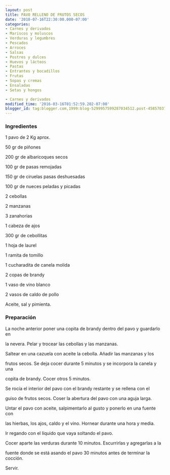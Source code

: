 ```yaml
---
layout: post
title: PAVO RELLENO DE FRUTOS SECOS
date: '2010-07-16T22:30:00.000-07:00'
categories:
- Carnes y derivados
- Mariscos y moluscos
- Verduras y legumbres
- Pescados
- Arroces
- Salsas
- Postres y dulces
- Huevos y lácteos
- Pastas
- Entrantes y bocadillos
- Frutas
- Sopas y cremas
- Ensaladas
- Setas y hongos

- Carnes y derivados
modified_time: '2016-03-16T01:52:59.202-07:00'
blogger_id: tag:blogger.com,1999:blog-5299957599287034512.post-4585703734152831
---
```


<h3>Ingredientes</h3>

1 pavo de 2 Kg aprox.

50 gr de piñones

200 gr de albaricoques secos

100 gr de pasas remojadas

150 gr de ciruelas pasas deshuesadas

100 gr de nueces peladas y picadas

2 cebollas

2 manzanas

3 zanahorias

1 cabeza de ajos

300 gr de cebollitas

1 hoja de laurel

1 ramita de tomillo

1 cucharadita de canela molida

2 copas de brandy

1 vaso de vino blanco

2 vasos de caldo de pollo

Aceite, sal y pimienta.

<h3>Preparación</h3>

La noche anterior poner una copita de brandy dentro del pavo y guardarlo en

la nevera. Pelar y trocear las cebollas y las manzanas.

Saltear en una cazuela con aceite la cebolla. Añadir las manzanas y los

frutos secos. Se deja cocer durante 5 minutos y se incorpora la canela y una

copita de brandy. Cocer otros 5 minutos.

Se rocía el interior del pavo con el brandy restante y se rellena con el

guiso de frutos secos. Coser la abertura del pavo con una aguja larga.

Untar el pavo con aceite, salpimentarlo al gusto y ponerlo en una fuente con

las hierbas, los ajos, caldo y el vino. Hornear durante una hora y media.

Ir regando con el líquido que vaya soltando el pavo.

Cocer aparte las verduras durante 10 minutos. Escurrirlas y agregarlas a la

fuente donde se está asando el pavo 30 minutos antes de terminar la cocción.

Servir.

